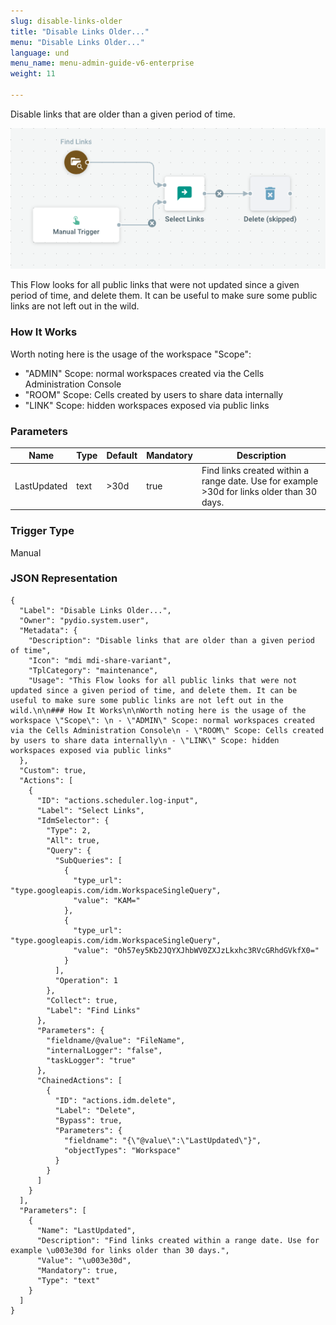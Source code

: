 ```yaml
---
slug: disable-links-older
title: "Disable Links Older..."
menu: "Disable Links Older..."
language: und
menu_name: menu-admin-guide-v6-enterprise
weight: 11

---
```


Disable links that are older than a given period of time.

![](../../images/1_preset_flows/capture-disable-links-older.png)

This Flow looks for all public links that were not updated since a given period of time, and delete them. It can be useful to make sure some public links are not left out in the wild.

### How It Works

Worth noting here is the usage of the workspace "Scope": 
 - "ADMIN" Scope: normal workspaces created via the Cells Administration Console
 - "ROOM" Scope: Cells created by users to share data internally
 - "LINK" Scope: hidden workspaces exposed via public links

### Parameters

|Name|Type|Default|Mandatory|Description|
|----|----|-------|---------|-----------|
|LastUpdated|text|&gt;30d|true|Find links created within a range date. Use for example >30d for links older than 30 days.|



### Trigger Type
Manual

### JSON Representation

```
{
  "Label": "Disable Links Older...",
  "Owner": "pydio.system.user",
  "Metadata": {
    "Description": "Disable links that are older than a given period of time",
    "Icon": "mdi mdi-share-variant",
    "TplCategory": "maintenance",
    "Usage": "This Flow looks for all public links that were not updated since a given period of time, and delete them. It can be useful to make sure some public links are not left out in the wild.\n\n### How It Works\n\nWorth noting here is the usage of the workspace \"Scope\": \n - \"ADMIN\" Scope: normal workspaces created via the Cells Administration Console\n - \"ROOM\" Scope: Cells created by users to share data internally\n - \"LINK\" Scope: hidden workspaces exposed via public links"
  },
  "Custom": true,
  "Actions": [
    {
      "ID": "actions.scheduler.log-input",
      "Label": "Select Links",
      "IdmSelector": {
        "Type": 2,
        "All": true,
        "Query": {
          "SubQueries": [
            {
              "type_url": "type.googleapis.com/idm.WorkspaceSingleQuery",
              "value": "KAM="
            },
            {
              "type_url": "type.googleapis.com/idm.WorkspaceSingleQuery",
              "value": "Oh57ey5Kb2JQYXJhbWV0ZXJzLkxhc3RVcGRhdGVkfX0="
            }
          ],
          "Operation": 1
        },
        "Collect": true,
        "Label": "Find Links"
      },
      "Parameters": {
        "fieldname/@value": "FileName",
        "internalLogger": "false",
        "taskLogger": "true"
      },
      "ChainedActions": [
        {
          "ID": "actions.idm.delete",
          "Label": "Delete",
          "Bypass": true,
          "Parameters": {
            "fieldname": "{\"@value\":\"LastUpdated\"}",
            "objectTypes": "Workspace"
          }
        }
      ]
    }
  ],
  "Parameters": [
    {
      "Name": "LastUpdated",
      "Description": "Find links created within a range date. Use for example \u003e30d for links older than 30 days.",
      "Value": "\u003e30d",
      "Mandatory": true,
      "Type": "text"
    }
  ]
}
```

